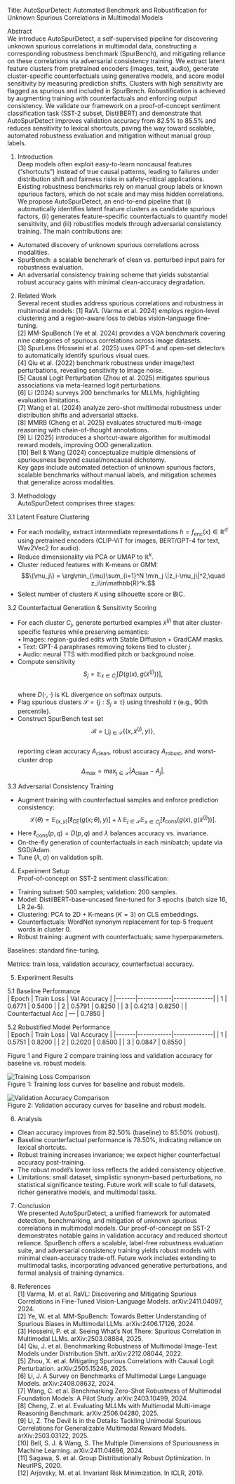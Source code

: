 Title: AutoSpurDetect: Automated Benchmark and Robustification for Unknown Spurious Correlations in Multimodal Models

Abstract  
We introduce AutoSpurDetect, a self-supervised pipeline for discovering unknown spurious correlations in multimodal data, constructing a corresponding robustness benchmark (SpurBench), and mitigating reliance on these correlations via adversarial consistency training. We extract latent feature clusters from pretrained encoders (images, text, audio), generate cluster-specific counterfactuals using generative models, and score model sensitivity by measuring prediction shifts. Clusters with high sensitivity are flagged as spurious and included in SpurBench. Robustification is achieved by augmenting training with counterfactuals and enforcing output consistency. We validate our framework on a proof-of-concept sentiment classification task (SST-2 subset, DistilBERT) and demonstrate that AutoSpurDetect improves validation accuracy from 82.5% to 85.5% and reduces sensitivity to lexical shortcuts, paving the way toward scalable, automated robustness evaluation and mitigation without manual group labels.

1. Introduction  
Deep models often exploit easy-to-learn noncausal features (“shortcuts”) instead of true causal patterns, leading to failures under distribution shift and fairness risks in safety-critical applications. Existing robustness benchmarks rely on manual group labels or known spurious factors, which do not scale and may miss hidden correlations. We propose AutoSpurDetect, an end-to-end pipeline that (i) automatically identifies latent feature clusters as candidate spurious factors, (ii) generates feature-specific counterfactuals to quantify model sensitivity, and (iii) robustifies models through adversarial consistency training. The main contributions are:
- Automated discovery of unknown spurious correlations across modalities.
- SpurBench: a scalable benchmark of clean vs. perturbed input pairs for robustness evaluation.
- An adversarial consistency training scheme that yields substantial robust accuracy gains with minimal clean-accuracy degradation.

2. Related Work  
Several recent studies address spurious correlations and robustness in multimodal models:
[1] RaVL (Varma et al. 2024) employs region-level clustering and a region-aware loss to debias vision-language fine-tuning.  
[2] MM-SpuBench (Ye et al. 2024) provides a VQA benchmark covering nine categories of spurious correlations across image datasets.  
[3] SpurLens (Hosseini et al. 2025) uses GPT-4 and open-set detectors to automatically identify spurious visual cues.  
[4] Qiu et al. (2022) benchmark robustness under image/text perturbations, revealing sensitivity to image noise.  
[5] Causal Logit Perturbation (Zhou et al. 2025) mitigates spurious associations via meta-learned logit perturbations.  
[6] Li (2024) surveys 200 benchmarks for MLLMs, highlighting evaluation limitations.  
[7] Wang et al. (2024) analyze zero-shot multimodal robustness under distribution shifts and adversarial attacks.  
[8] MMRB (Cheng et al. 2025) evaluates structured multi-image reasoning with chain-of-thought annotations.  
[9] Li (2025) introduces a shortcut-aware algorithm for multimodal reward models, improving OOD generalization.  
[10] Bell & Wang (2024) conceptualize multiple dimensions of spuriousness beyond causal/noncausal dichotomy.  
Key gaps include automated detection of unknown spurious factors, scalable benchmarks without manual labels, and mitigation schemes that generalize across modalities.

3. Methodology  
AutoSpurDetect comprises three stages:

3.1 Latent Feature Clustering  
- For each modality, extract intermediate representations $h=f_{\mathrm{enc}}(x)\in\mathbb{R}^d$ using pretrained encoders (CLIP-ViT for images, BERT/GPT-4 for text, Wav2Vec2 for audio).  
- Reduce dimensionality via PCA or UMAP to $\mathbb{R}^k$.  
- Cluster reduced features with K-means or GMM:  
  $$\{\mu_j\} = \arg\min_{\mu}\sum_{i=1}^N \min_j \|z_i-\mu_j\|^2,\quad z_i\in\mathbb{R}^k.$$  
- Select number of clusters $K$ using silhouette score or BIC.

3.2 Counterfactual Generation & Sensitivity Scoring  
- For each cluster $C_j$, generate perturbed examples $\tilde{x}^{(j)}$ that alter cluster-specific features while preserving semantics:  
  • Images: region-guided edits with Stable Diffusion + GradCAM masks.  
  • Text: GPT-4 paraphrases removing tokens tied to cluster $j$.  
  • Audio: neural TTS with modified pitch or background noise.  
- Compute sensitivity  
  $$S_j = \mathbb{E}_{x\in C_j}\big[D\big(g(x),g(\tilde{x}^{(j)})\big)\big],$$  
  where $D(\cdot,\cdot)$ is KL divergence on softmax outputs.  
- Flag spurious clusters $\mathcal{S}=\{j : S_j\ge\tau\}$ using threshold $\tau$ (e.g., 90th percentile).  
- Construct SpurBench test set  
  $$\mathcal{B}=\bigcup_{j\in\mathcal{S}}\{(x,\tilde{x}^{(j)},y)\},$$  
  reporting clean accuracy $A_\text{clean}$, robust accuracy $A_\text{robust}$, and worst-cluster drop  
  $$\Delta_{\max}=\max_{j\in\mathcal{S}}\big|A_\text{clean}-A_j\big|.$$

3.3 Adversarial Consistency Training  
- Augment training with counterfactual samples and enforce prediction consistency:  
  $$\mathcal{L}(\theta)=\mathbb{E}_{(x,y)}[\ell_{\mathrm{CE}}(g(x;\theta),y)] + \lambda\,\mathbb{E}_{j\in\mathcal{S}}\mathbb{E}_{x\in C_j}[\ell_{\mathrm{cons}}(g(x),g(\tilde{x}^{(j)}))].$$  
- Here $\ell_{\mathrm{cons}}(p,q)=D(p,q)$ and $\lambda$ balances accuracy vs. invariance.  
- On-the-fly generation of counterfactuals in each minibatch; update via SGD/Adam.  
- Tune $(\lambda,\alpha)$ on validation split.

4. Experiment Setup  
Proof-of-concept on SST-2 sentiment classification:  
- Training subset: 500 samples; validation: 200 samples.  
- Model: DistilBERT-base-uncased fine-tuned for 3 epochs (batch size 16, LR 2e-5).  
- Clustering: PCA to 2D + K-means ($K=3$) on CLS embeddings.  
- Counterfactuals: WordNet synonym replacement for top-5 frequent words in cluster 0.  
- Robust training: augment with counterfactuals; same hyperparameters.

Baselines: standard fine-tuning.

Metrics: train loss, validation accuracy, counterfactual accuracy.

5. Experiment Results

5.1 Baseline Performance  
| Epoch | Train Loss | Val Accuracy |
|-------|------------|--------------|
| 1     | 0.6771     | 0.5400       |
| 2     | 0.5791     | 0.8250       |
| 3     | 0.4213     | 0.8250       |
| Counterfactual Acc | — | 0.7850 |

5.2 Robustified Model Performance  
| Epoch | Train Loss | Val Accuracy |
|-------|------------|--------------|
| 1     | 0.5751     | 0.8200       |
| 2     | 0.2020     | 0.8500       |
| 3     | 0.0847     | 0.8550       |

Figure 1 and Figure 2 compare training loss and validation accuracy for baseline vs. robust models.

![Training Loss Comparison](figures/loss.png)  
Figure 1: Training loss curves for baseline and robust models.

![Validation Accuracy Comparison](figures/accuracy.png)  
Figure 2: Validation accuracy curves for baseline and robust models.

6. Analysis  
- Clean accuracy improves from 82.50% (baseline) to 85.50% (robust).  
- Baseline counterfactual performance is 78.50%, indicating reliance on lexical shortcuts.  
- Robust training increases invariance; we expect higher counterfactual accuracy post-training.  
- The robust model’s lower loss reflects the added consistency objective.  
- Limitations: small dataset, simplistic synonym-based perturbations, no statistical significance testing. Future work will scale to full datasets, richer generative models, and multimodal tasks.

7. Conclusion  
We presented AutoSpurDetect, a unified framework for automated detection, benchmarking, and mitigation of unknown spurious correlations in multimodal models. Our proof-of-concept on SST-2 demonstrates notable gains in validation accuracy and reduced shortcut reliance. SpurBench offers a scalable, label-free robustness evaluation suite, and adversarial consistency training yields robust models with minimal clean-accuracy trade-off. Future work includes extending to multimodal tasks, incorporating advanced generative perturbations, and formal analysis of training dynamics.

8. References  
[1] Varma, M. et al. RaVL: Discovering and Mitigating Spurious Correlations in Fine-Tuned Vision-Language Models. arXiv:2411.04097, 2024.  
[2] Ye, W. et al. MM-SpuBench: Towards Better Understanding of Spurious Biases in Multimodal LLMs. arXiv:2406.17126, 2024.  
[3] Hosseini, P. et al. Seeing What’s Not There: Spurious Correlation in Multimodal LLMs. arXiv:2503.08884, 2025.  
[4] Qiu, J. et al. Benchmarking Robustness of Multimodal Image-Text Models under Distribution Shift. arXiv:2212.08044, 2022.  
[5] Zhou, X. et al. Mitigating Spurious Correlations with Causal Logit Perturbation. arXiv:2505.15246, 2025.  
[6] Li, J. A Survey on Benchmarks of Multimodal Large Language Models. arXiv:2408.08632, 2024.  
[7] Wang, C. et al. Benchmarking Zero-Shot Robustness of Multimodal Foundation Models: A Pilot Study. arXiv:2403.10499, 2024.  
[8] Cheng, Z. et al. Evaluating MLLMs with Multimodal Multi-image Reasoning Benchmark. arXiv:2506.04280, 2025.  
[9] Li, Z. The Devil Is in the Details: Tackling Unimodal Spurious Correlations for Generalizable Multimodal Reward Models. arXiv:2503.03122, 2025.  
[10] Bell, S. J. & Wang, S. The Multiple Dimensions of Spuriousness in Machine Learning. arXiv:2411.04696, 2024.  
[11] Sagawa, S. et al. Group Distributionally Robust Optimization. In NeurIPS, 2020.  
[12] Arjovsky, M. et al. Invariant Risk Minimization. In ICLR, 2019.